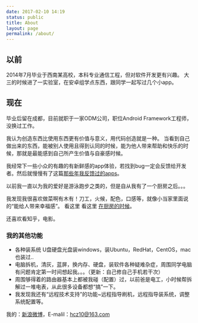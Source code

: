 ```yaml
---
date: 2017-02-10 14:19
status: public
title: About
layout: page
permalink: /about/
---
```


## 以前

2014年7月毕业于西南某高校，本科专业通信工程，但对软件开发更有兴趣。
大三的时候进了一实验室，在安卓组学点东西，跟同学一起写过几个小app。

## 现在

毕业后留在成都，目前就职于一家ODM公司，职位Android Framework工程师，没换过工作。

我认为创造东西比使用东西更有价值与意义，用代码创造就是一种。
当看到自己做出来的东西，能被别人使用且得到认同的时候，能为他人带来帮助和快乐的时候，那就是最能感到自己所产生价值与自豪感时候。

我经常下一些小众的有趣的有新鲜感的app体验，若找到bug一定会反馈给开发者。然后就慢慢有了这篇[那些年我反馈过的apps](http://codesimple.bitcron.com/post/other/na-xie-nian-wo-fan-kui-guo-de-apps)。

以前我一直以为我的爱好是游泳跑步之类的，但是自从我有了一个厨房之后。。。

我发现我很喜欢做菜啊有木有！刀工，火候，配色，口感等，就像小当家里面说的“能给人带来幸福感”。
看这里 看这里 [在厨房的时候](http://codesimple.bitcron.com/post/other/xia-chu-fang)。

还喜欢看知乎，电影。

### 我的其他功能
- 各种装系统 U盘硬盘光盘装windows，装Ubuntu，RedHat，CentOS，mac也装过..
- 电脑拆机，清灰，蓝屏，换内存、硬盘，装软件各种疑难杂症，周围同学电脑有问题肯定第一时间想起我。。。（更新：自己修自己手机若干次）
- 周围够得着的路由器基本上都被我碰（配置）过，以前爸是电工，小时候帮拆解过一堆电表，从此很多设备都想“搞”一下。
- 我发现我还有“远程技术支持”的功能~远程指导刷机，远程指导装系统，调整系统配置等。

我的：[新浪微博](http://weibo.com/hcz10)，E-malil：hcz10@163.com